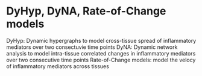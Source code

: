 # DyHyp, DyNA, Rate-of-Change models
DyHyp: Dynamic hypergraphs to model cross-tissue spread of inflammatory mediators over two consectuvie time points
DyNA: Dynamic network analysis to model intra-tissue correlated changes in inflammatory mediators over two consecutive time points
Rate-of-Change models: model the velocy of inflammatory mediators across tissues
